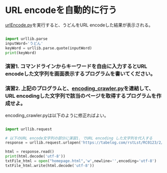 # URL encodeを自動的に行う
[urlEncode.py](/urlEncode.py)を実行すると、うどんをURL encodeした結果が表示される。

``` python

import urllib.parse
inputWord='うどん'
keyWord = urllib.parse.quote(inputWord)
print(keyWord)

```

### 演習1. コマンドラインからキーワードを自由に入力するとURL encodeした文字列を画面表示するプログラムを書いてください。

### 演習2. 上記のプログラムと、[encoding_crawler.py](/encoding_crawler.py)を連結して、URL encodingした文字列で該当のページを取得するプログラムを作成せよ。
encoding_crawler.pyは以下のように修正ればよい。
``` python

import urllib.request

# 以下のURL encode文字列の部分に演習1. でURL encoding した文字列を代入する
response = urllib.request.urlopen('https://tabelog.com/rstLst/RC0123/2/?sk=%E3%81%86%E3%81%A9%E3%82%93&svd=20240213&svt=2100&svps=1')

html = response.read()
print(html.decode('utf-8'))
txtFile_html = open("homepage.html",'w',newline='',encoding='utf-8')
txtFile_html.write(html.decode('utf-8'))
```
